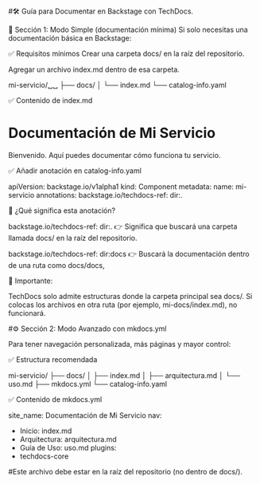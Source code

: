 #🛠️ Guía para Documentar en Backstage con TechDocs.

📁 Sección 1: Modo Simple (documentación mínima)
Si solo necesitas una documentación básica en Backstage:

✅ Requisitos mínimos
Crear una carpeta docs/ en la raíz del repositorio.

Agregar un archivo index.md dentro de esa carpeta.

mi-servicio/␣␣
├── docs/
│   └── index.md
└── catalog-info.yaml

✅ Contenido de index.md

# Documentación de Mi Servicio

Bienvenido. Aquí puedes documentar cómo funciona tu servicio.

✅ Añadir anotación en catalog-info.yaml

apiVersion: backstage.io/v1alpha1
kind: Component
metadata:
  name: mi-servicio
  annotations:
    backstage.io/techdocs-ref: dir:.


📌 ¿Qué significa esta anotación?

backstage.io/techdocs-ref: dir:.
👉 Significa que buscará una carpeta llamada docs/ en la raíz del repositorio.

backstage.io/techdocs-ref: dir:docs
👉 Buscará la documentación dentro de una ruta como docs/docs, 

🔴 Importante:

TechDocs solo admite estructuras donde la carpeta principal sea docs/.
Si colocas los archivos en otra ruta (por ejemplo, mi-docs/index.md), no funcionará.

#⚙️ Sección 2: Modo Avanzado con mkdocs.yml

Para tener navegación personalizada, más páginas y mayor control:

✅ Estructura recomendada

mi-servicio/
├── docs/
│   ├── index.md
│   ├── arquitectura.md
│   └── uso.md
├── mkdocs.yml
└── catalog-info.yaml


✅ Contenido de mkdocs.yml

site_name: Documentación de Mi Servicio
nav:
  - Inicio: index.md
  - Arquitectura: arquitectura.md
  - Guía de Uso: uso.md
plugins:
  - techdocs-core

#Este archivo debe estar en la raíz del repositorio (no dentro de docs/).